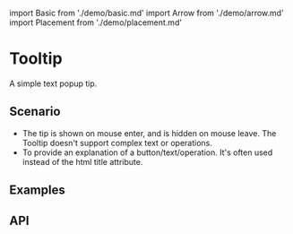 import Basic from './demo/basic.md'
import Arrow from './demo/arrow.md'
import Placement from './demo/placement.md'

# Tooltip

A simple text popup tip.

## Scenario

- The tip is shown on mouse enter, and is hidden on mouse leave. The Tooltip doesn't support complex text or operations.
- To provide an explanation of a button/text/operation. It's often used instead of the html title attribute.

## Examples

<layout>
  <column>
    <Basic/>
    <Arrow/>
  </column>
  <column>
    <Placement/>
  </column>
</layout>

## API
